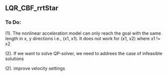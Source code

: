 ## LQR_CBF_rrtStar


### To Do:

(1). The nonlinear acceleration model can only reach the goal with the same length in x, y directions i.e., (x1, x1). It does not work for (x1, x2) where x1 != x2

(2). If we want to solve QP-solver, we need to addrees the case of infeasible solutions

(2). improve velocity settings
